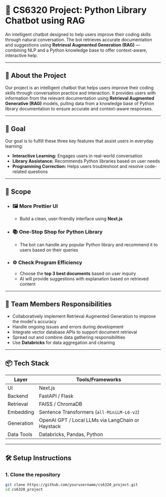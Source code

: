 # 🤖 CS6320 Project: Python Library Chatbot using RAG

An intelligent chatbot designed to help users improve their coding skills through natural conversation. The bot retrieves accurate documentation and suggestions using **Retrieval Augmented Generation (RAG)** — combining NLP and a Python knowledge base to offer context-aware, interactive help.

---

## 🧠 About the Project

Our project is an intelligent chatbot that helps users improve their coding skills through conversation practice and interaction. It provides users with information from the relevant documentation using **Retrieval Augmented Generative (RAG)** models, pulling data from a knowledge base of Python library documentation to ensure accurate and context-aware responses.

---

## 🎯 Goal

Our goal is to fulfill these three key features that assist users in everyday learning:

- **Interactive Learning:** Engages users in real-world conversation
- **Library Assistance:** Recommends Python libraries based on user needs
- **Programming Correction:** Helps users troubleshoot and resolve code-related questions

---

## 📌 Scope

- ### 🖼 More Prettier UI

  - Build a clean, user-friendly interface using **Next.js**

- ### 📚 One-Stop Shop for Python Library

  - The bot can handle any popular Python library and recommend it to users based on their queries

- ### ⚙️ Check Program Efficiency
  - Choose the **top 3 best documents** based on user inquiry
  - AI will provide suggestions with explanation based on retrieved content

---

## 👥 Team Members Responsibilities

- Collaboratively implement Retrieval Augmented Generation to improve the model's accuracy
- Handle ongoing issues and errors during development
- Integrate vector database APIs to support document retrieval
- Spread out and combine data gathering responsibilities
- Use **Databricks** for data aggregation and cleaning

---

## 📦 Tech Stack

| Layer      | Tools/Frameworks                                  |
| ---------- | ------------------------------------------------- |
| UI         | Next.js                                           |
| Backend    | FastAPI / Flask                                   |
| Retrieval  | FAISS / ChromaDB                                  |
| Embedding  | Sentence Transformers (`all-MiniLM-L6-v2`)        |
| Generation | OpenAI GPT / Local LLMs via LangChain or Haystack |
| Data Tools | Databricks, Pandas, Python                        |

---

## 🛠️ Setup Instructions

### 1. Clone the repository

```bash
git clone https://github.com/yourusername/cs6320_project.git
cd cs6320_project
```
